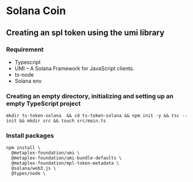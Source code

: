 # Solana Coin
## Creating an spl token using the umi library
### Requirement
- Typescript
- UMI – A Solana Framework for JavaScript clients.
- ts-node
- Solana env
### Creating an empty directory, initializing and setting up an empty TypeScript project
```
mkdir ts-token-solana  && cd ts-token-solana && npm init -y && tsc --init && mkdir src && touch src/main.ts
```
### Install packages
```
npm install \
  @metaplex-foundation/umi \
  @metaplex-foundation/umi-bundle-defaults \
  @metaplex-foundation/mpl-token-metadata \
  @solana/web3.js \ 
  @types/node \
```
### 

